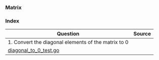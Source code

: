### Matrix

### Index
| Question       | Source |
| -------- |   ------------- |
| 1. Convert the diagonal elements of the matrix to 0
 | [diagonal_to_0_test.go](./diagonal_to_0_test.go)  |
